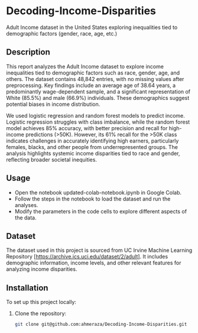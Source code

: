 # Decoding-Income-Disparities
Adult Income dataset in the United States exploring inequalities tied to demographic factors (gender, race, age, etc.)

## Description

This report analyzes the Adult Income dataset to explore income inequalities tied to
demographic factors such as race, gender, age, and others. The dataset contains 48,842
entries, with no missing values after preprocessing. Key findings include an average age
of 38.64 years, a predominantly wage-dependent sample, and a significant
representation of White (85.5%) and male (66.9%) individuals. These demographics
suggest potential biases in income distribution.

We used logistic regression and random forest models to predict income. Logistic
regression struggles with class imbalance, while the random forest model achieves 85%
accuracy, with better precision and recall for high-income predictions (>50K). However,
its 61% recall for the >50K class indicates challenges in accurately identifying high
earners, particularly females, blacks, and other people from underrepresented groups.
The analysis highlights systemic income disparities tied to race and gender, reflecting
broader societal inequities.

## Usage

- Open the notebook updated-colab-notebook.ipynb in Google Colab.
- Follow the steps in the notebook to load the dataset and run the analyses.
- Modify the parameters in the code cells to explore different aspects of the data.

## Dataset 

The dataset used in this project is sourced from UC Irvine Machine Learning Repository 
[https://archive.ics.uci.edu/dataset/2/adult]. It includes demographic information, income levels, 
and other relevant features for analyzing income disparities.

## Installation
To set up this project locally:
1. Clone the repository:
   ```bash
   git clone git@github.com:ahmeraza/Decoding-Income-Disparities.git
```

